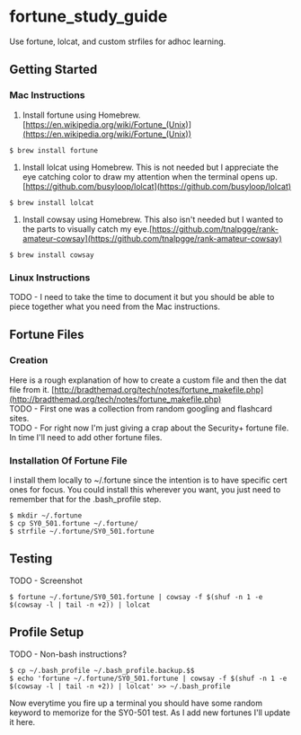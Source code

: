 # fortune_study_guide
Use fortune, lolcat, and custom strfiles for adhoc learning.

## Getting Started
### Mac Instructions
1. Install fortune using Homebrew.  [https://en.wikipedia.org/wiki/Fortune_(Unix)](https://en.wikipedia.org/wiki/Fortune_(Unix))
```console
$ brew install fortune
```
1. Install lolcat using Homebrew.  This is not needed but I appreciate the eye catching color to draw my attention when the terminal opens up.  [https://github.com/busyloop/lolcat](https://github.com/busyloop/lolcat) 
```console
$ brew install lolcat
```
1. Install cowsay using Homebrew.  This also isn't needed but I wanted to the parts to visually catch my eye.[https://github.com/tnalpgge/rank-amateur-cowsay](https://github.com/tnalpgge/rank-amateur-cowsay)
```console
$ brew install cowsay
```
### Linux Instructions
TODO - I need to take the time to document it but you should be able to piece together what you need from the Mac instructions.

## Fortune Files
### Creation
Here is a rough explanation of how to create a custom file and then the dat file from it.  [http://bradthemad.org/tech/notes/fortune_makefile.php](http://bradthemad.org/tech/notes/fortune_makefile.php)  
TODO - First one was a collection from random googling and flashcard sites.  
TODO - For right now I'm just giving a crap about the Security+ fortune file.  In time I'll need to add other fortune files.

### Installation Of Fortune File
I install them locally to ~/.fortune since the intention is to have specific cert ones for focus.  You could install this wherever you want, you just need to remember that for the .bash_profile step.
```console
$ mkdir ~/.fortune
$ cp SY0_501.fortune ~/.fortune/
$ strfile ~/.fortune/SY0_501.fortune
```

## Testing
TODO - Screenshot
```console
$ fortune ~/.fortune/SY0_501.fortune | cowsay -f $(shuf -n 1 -e $(cowsay -l | tail -n +2)) | lolcat
```

## Profile Setup
TODO - Non-bash instructions?
```console
$ cp ~/.bash_profile ~/.bash_profile.backup.$$
$ echo 'fortune ~/.fortune/SY0_501.fortune | cowsay -f $(shuf -n 1 -e $(cowsay -l | tail -n +2)) | lolcat' >> ~/.bash_profile
```

Now everytime you fire up a terminal you should have some random keyword to memorize for the SY0-501 test.  As I add new fortunes I'll update it here.

